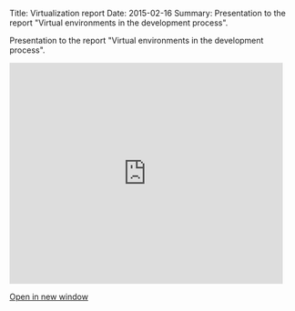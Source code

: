 Title: Virtualization report
Date: 2015-02-16
Summary: Presentation to the report "Virtual environments in the development process".

Presentation to the report "Virtual environments in the development process".

<iframe src="https://docs.google.com/presentation/d/12VBPEM-7n3l2s4S7klFqhGKirjyDKFbVTpvczTRloKM/embed?start=false&loop=false&delayms=3000" frameborder="0" width="480" height="389" allowfullscreen="true" mozallowfullscreen="true" webkitallowfullscreen="true"></iframe>

<a href="https://docs.google.com/presentation/d/12VBPEM-7n3l2s4S7klFqhGKirjyDKFbVTpvczTRloKM/pub?start=false&loop=false&delayms=3000" title="Открыть в новом окне" target="_blank">Open in new window</a>
